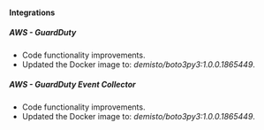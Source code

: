 
#### Integrations

##### AWS - GuardDuty

- Code functionality improvements.
- Updated the Docker image to: *demisto/boto3py3:1.0.0.1865449*.

##### AWS - GuardDuty Event Collector

- Code functionality improvements.
- Updated the Docker image to: *demisto/boto3py3:1.0.0.1865449*.
